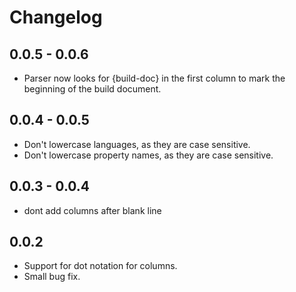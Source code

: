 # Changelog

## 0.0.5 - 0.0.6

 * Parser now looks for {build-doc} in the first column to mark the beginning of the build document.

## 0.0.4 - 0.0.5

 * Don't lowercase languages, as they are case sensitive.
 * Don't lowercase property names, as they are case sensitive.

## 0.0.3 - 0.0.4

 * dont add columns after blank line

## 0.0.2

 * Support for dot notation for columns.
 * Small bug fix.


